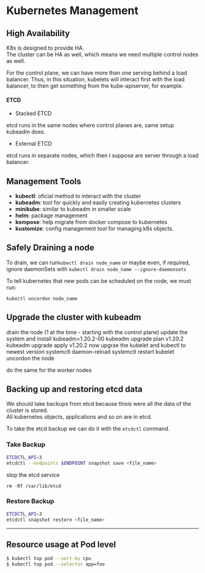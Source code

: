 # Kubernetes Management

## **High Availability**

K8s is designed to provide HA.  
The cluster can be HA as well, which means we need multiple control nodes as well.

For the control plane, we can have more than one serving behind a load balancer. Thus, in this situation, kubelets will interact first with the load balancer, to then get something from the kube-apiserver, for example.

#### **ETCD**

* Stacked ETCD

etcd runs in the same nodes where control planes are, same setup kubeadm does.

* External ETCD

etcd runs in separate nodes, which then I suppose are server through a load balancer.

## **Management Tools**

* **kubectl**: oficial method to interact with the cluster
* **kubeadm**: tool for quickly and easily creating kubernetes clusters
* **minikube**: similar to kubeadm in smaller scale
* **helm**: package management
* **kompose**: help migrate from docker compose to kubernetes
* **kustomize**: config management tool for managing k8s objects.

## **Safely Draining a node**

To drain, we can run```kubectl drain node_name``` or maybe even, if required, ignore daemonSets with ```kubectl drain node_name --ignore-daemonsets```

To tell kubernetes that new pods can be scheduled on the node, we must run:

```kubectl uncordon node_name```

## Upgrade the cluster with kubeadm

drain the node (1 at the time - starting with the control plane)
update the system and install kubeadm=1.20.2-00
kubeadm upgrade plan v1.20.2
kubeadm upgrade apply v1.20.2
now upgrae the kubelet and kubectl to newest version
systemctl daemon-reload
systemctl restart kubelet
uncordon the node

do the same for the worker nodes

## **Backing up and restoring etcd data**

We should take backups from etcd because thisis were all the data of the cluster is stored.  
All kubernetes objects, applications and so on are in etcd.  

To take the etcd backup we can do it with the ```etcdctl``` command.

### **Take Backup**

```bash
ETCDCTL_API=3
etcdctl --endpoints $ENDPOINT snapshot save <file_name>
```

stop the etcd service  

```
rm -Rf /var/lib/etcd
```


### **Restore Backup**

```bash
ETCDCTL_API=3
etcdctl snapshot restore <file_name> 
```

___

## Resource usage at Pod level

```bash
$ kubectl top pod --sort-by cpu
$ kubectl top pod --selector app=foo
```

